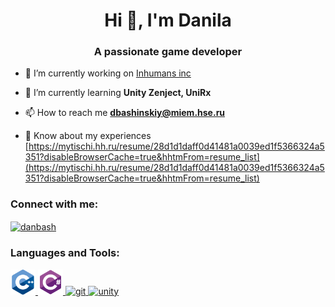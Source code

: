 <h1 align="center">Hi 👋, I'm Danila</h1>
<h3 align="center">A passionate game developer</h3>

- 🔭 I’m currently working on [Inhumans inc](https://bashkacoder.itch.io/inhuman-inc)

- 🌱 I’m currently learning **Unity Zenject, UniRx**

- 📫 How to reach me **dbashinskiy@miem.hse.ru**

- 📄 Know about my experiences [https://mytischi.hh.ru/resume/28d1d1daff0d41481a0039ed1f5366324a5351?disableBrowserCache=true&hhtmFrom=resume_list](https://mytischi.hh.ru/resume/28d1d1daff0d41481a0039ed1f5366324a5351?disableBrowserCache=true&hhtmFrom=resume_list)

<h3 align="left">Connect with me:</h3>
<p align="left">
<a href="https://discord.gg/danbash" target="blank"><img align="center" src="https://raw.githubusercontent.com/rahuldkjain/github-profile-readme-generator/master/src/images/icons/Social/discord.svg" alt="danbash" height="30" width="40" /></a>
</p>

<h3 align="left">Languages and Tools:</h3>
<p align="left"> <a href="https://www.w3schools.com/cpp/" target="_blank" rel="noreferrer"> <img src="https://raw.githubusercontent.com/devicons/devicon/master/icons/cplusplus/cplusplus-original.svg" alt="cplusplus" width="40" height="40"/> </a> <a href="https://www.w3schools.com/cs/" target="_blank" rel="noreferrer"> <img src="https://raw.githubusercontent.com/devicons/devicon/master/icons/csharp/csharp-original.svg" alt="csharp" width="40" height="40"/> </a> <a href="https://git-scm.com/" target="_blank" rel="noreferrer"> <img src="https://www.vectorlogo.zone/logos/git-scm/git-scm-icon.svg" alt="git" width="40" height="40"/> </a> <a href="https://unity.com/" target="_blank" rel="noreferrer"> <img src="https://www.vectorlogo.zone/logos/unity3d/unity3d-icon.svg" alt="unity" width="40" height="40"/> </a> </p>
